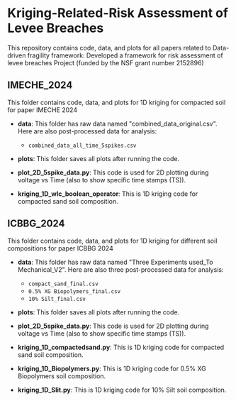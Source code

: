 # Kriging-Related-Risk Assessment of Levee Breaches
This repository contains code, data, and plots for all papers related to Data-driven fragility framework: Developed a framework for risk assessment of levee breaches Project (funded by the NSF grant number 2152896)
## IMECHE_2024

This folder contains code, data, and plots for 1D kriging for compacted soil  for paper IMECHE 2024

* **data**: This folder has raw data named "combined_data_original.csv". Here are also post-processed data for analysis:
  * `combined_data_all_time_5spikes.csv`
  

* **plots**: This folder saves all plots after running the code.

* **plot_2D_5spike_data.py**: This code is used for 2D plotting during voltage vs Time (also to show specific time stamps (TS)).

* **kriging_1D_wlc_boolean_operator**: This is 1D kriging code for compacted sand soil composition.




## ICBBG_2024

This folder contains code, data, and plots for 1D kriging for different soil compositions for paper ICBBG 2024

* **data**: This folder has raw data named "Three Experiments used_To Mechanical_V2". Here are also three post-processed data for analysis:
  * `compact_sand_final.csv`
  * `0.5% XG Biopolymers_final.csv`
  * `10% Silt_final.csv`

* **plots**: This folder saves all plots after running the code.

* **plot_2D_5spike_data.py**: This code is used for 2D plotting during voltage vs Time (also to show specific time stamps (TS)).

* **kriging_1D_compactedsand.py**: This is 1D kriging code for compacted sand soil composition.

* **kriging_1D_Biopolymers.py**: This is 1D kriging code for 0.5% XG Biopolymers soil composition.

* **kriging_1D_Slit.py**: This is 1D kriging code for 10% Silt soil composition.
